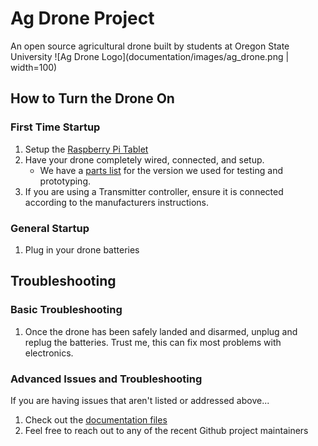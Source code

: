 # Ag Drone Project
An open source agricultural drone built by students at Oregon State University
![Ag Drone Logo](documentation/images/ag_drone.png | width=100)

## How to Turn the Drone On
### First Time Startup
1. Setup the [Raspberry Pi Tablet](documentation/rasp_pi_setup.md)
2. Have your drone completely wired, connected, and setup.
   - We have a [parts list](documentation/parts_list.md) for the version we used for testing and prototyping.
3. If you are using a Transmitter controller, ensure it is connected according to the manufacturers instructions.

### General Startup
1. Plug in your drone batteries

## Troubleshooting
### Basic Troubleshooting
1. Once the drone has been safely landed and disarmed, unplug and replug the batteries. Trust me, this can fix most problems with electronics.

### Advanced Issues and Troubleshooting
If you are having issues that aren't listed or addressed above...
1. Check out the [documentation files](documentation/doc_directory.md)
2. Feel free to reach out to any of the recent Github project maintainers
